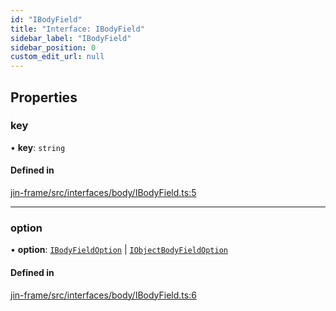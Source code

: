 ```yaml
---
id: "IBodyField"
title: "Interface: IBodyField"
sidebar_label: "IBodyField"
sidebar_position: 0
custom_edit_url: null
---
```


## Properties

### key

• **key**: `string`

#### Defined in

[jin-frame/src/interfaces/body/IBodyField.ts:5](https://github.com/imjuni/jin-frame/blob/8c406fc/src/interfaces/body/IBodyField.ts#L5)

___

### option

• **option**: [`IBodyFieldOption`](IBodyFieldOption.md) \| [`IObjectBodyFieldOption`](IObjectBodyFieldOption.md)

#### Defined in

[jin-frame/src/interfaces/body/IBodyField.ts:6](https://github.com/imjuni/jin-frame/blob/8c406fc/src/interfaces/body/IBodyField.ts#L6)
